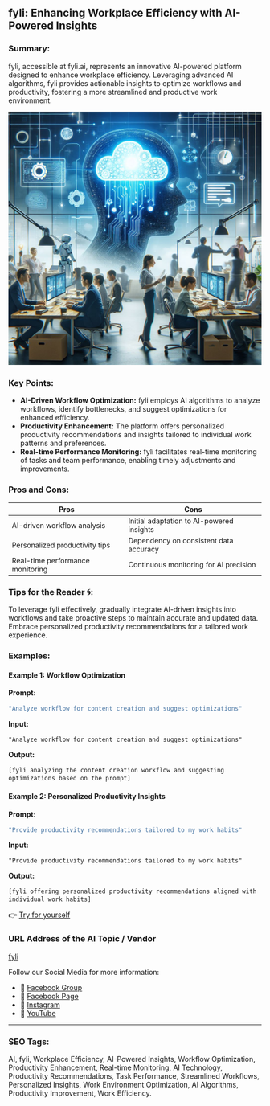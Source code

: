 ## fyli: Enhancing Workplace Efficiency with AI-Powered Insights

### Summary:
fyli, accessible at fyli.ai, represents an innovative AI-powered platform designed to enhance workplace efficiency. Leveraging advanced AI algorithms, fyli provides actionable insights to optimize workflows and productivity, fostering a more streamlined and productive work environment.

<img src="fyli.webp" alt="fyli">

### Key Points:
- **AI-Driven Workflow Optimization:** fyli employs AI algorithms to analyze workflows, identify bottlenecks, and suggest optimizations for enhanced efficiency.
- **Productivity Enhancement:** The platform offers personalized productivity recommendations and insights tailored to individual work patterns and preferences.
- **Real-time Performance Monitoring:** fyli facilitates real-time monitoring of tasks and team performance, enabling timely adjustments and improvements.

### Pros and Cons:

| Pros                            | Cons                                      |
|---------------------------------|-------------------------------------------|
| AI-driven workflow analysis     | Initial adaptation to AI-powered insights |
| Personalized productivity tips  | Dependency on consistent data accuracy    |
| Real-time performance monitoring| Continuous monitoring for AI precision     |

### Tips for the Reader 🌀:
To leverage fyli effectively, gradually integrate AI-driven insights into workflows and take proactive steps to maintain accurate and updated data. Embrace personalized productivity recommendations for a tailored work experience.

### Examples:

#### Example 1: Workflow Optimization
**Prompt:**
```dart
"Analyze workflow for content creation and suggest optimizations"
```
**Input:**
```
"Analyze workflow for content creation and suggest optimizations"
```
**Output:**
```
[fyli analyzing the content creation workflow and suggesting optimizations based on the prompt]
```

#### Example 2: Personalized Productivity Insights
**Prompt:**
```dart
"Provide productivity recommendations tailored to my work habits"
```
**Input:**
```
"Provide productivity recommendations tailored to my work habits"
```
**Output:**
```
[fyli offering personalized productivity recommendations aligned with individual work habits]
```

👉 <a href="https://fyli.ai/" target="_blank">Try for yourself</a>

### URL Address of the AI Topic / Vendor
<a href="https://fyli.ai/" target="_blank">fyli</a>

Follow our Social Media for more information:
- 📘 <a href="https://www.facebook.com/groups/trionxai" target="_blank">Facebook Group</a>
- 📄 <a href="https://www.facebook.com/ai.trionxai" target="_blank">Facebook Page</a>
- 📸 <a href="https://www.instagram.com/trionxai/" target="_blank">Instagram</a>
- 🎥 <a href="https://www.youtube.com/@robotdocs/" target="_blank">YouTube</a>

<hr>

### SEO Tags:
AI, fyli, Workplace Efficiency, AI-Powered Insights, Workflow Optimization, Productivity Enhancement, Real-time Monitoring, AI Technology, Productivity Recommendations, Task Performance, Streamlined Workflows, Personalized Insights, Work Environment Optimization, AI Algorithms, Productivity Improvement, Work Efficiency.